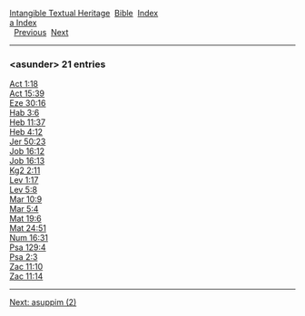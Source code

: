 [Intangible Textual Heritage](../../index)  [Bible](../index) 
[Index](index)   
[a Index](_a_)  
  [Previous](c00851)  [Next](c00853) 

------------------------------------------------------------------------

### &lt;asunder&gt; 21 entries

[Act 1:18](../kjv/act001.htm#018)  
[Act 15:39](../kjv/act015.htm#039)  
[Eze 30:16](../kjv/eze030.htm#016)  
[Hab 3:6](../kjv/hab003.htm#006)  
[Heb 11:37](../kjv/heb011.htm#037)  
[Heb 4:12](../kjv/heb004.htm#012)  
[Jer 50:23](../kjv/jer050.htm#023)  
[Job 16:12](../kjv/job016.htm#012)  
[Job 16:13](../kjv/job016.htm#013)  
[Kg2 2:11](../kjv/kg2002.htm#011)  
[Lev 1:17](../kjv/lev001.htm#017)  
[Lev 5:8](../kjv/lev005.htm#008)  
[Mar 10:9](../kjv/mar010.htm#009)  
[Mar 5:4](../kjv/mar005.htm#004)  
[Mat 19:6](../kjv/mat019.htm#006)  
[Mat 24:51](../kjv/mat024.htm#051)  
[Num 16:31](../kjv/num016.htm#031)  
[Psa 129:4](../kjv/psa129.htm#004)  
[Psa 2:3](../kjv/psa002.htm#003)  
[Zac 11:10](../kjv/zac011.htm#010)  
[Zac 11:14](../kjv/zac011.htm#014)  

------------------------------------------------------------------------

[Next: asuppim (2)](c00853)
